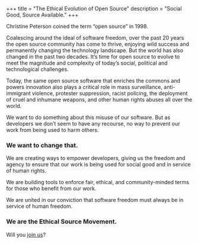 +++
title = "The Ethical Evolution of Open Source"
description = "Social Good, Source Available."
+++

Christine Peterson coined the term “open source” in 1998.

Coalescing around the ideal of software freedom, over the past 20 years the open source community has come to thrive, enjoying wild success and permanently changing the technology landscape. But the world has also changed in the past two decades. It’s time for open source to evolve to meet the magnitude and complexity of today’s social, political and technological challenges.

Today, the same open source software that enriches the commons and powers innovation also plays a critical role in mass surveillance, anti-immigrant violence, protester suppression, racist policing, the deployment of cruel and inhumane weapons, and other human rights abuses all over the world.

We want to do something about this misuse of our software. But as developers we don’t seem to have any recourse, no way to prevent our work from being used to harm others.

### We want to change that.

We are creating ways to empower developers, giving us the freedom and agency to ensure that our work is being used for social good and in service of human rights.

We are building tools to enforce fair, ethical, and community-minded terms for those who benefit from our work.

We are united in our conviction that software freedom must always be in service of human freedom.

### We are the Ethical Source Movement.
Will you <a href="/apply">join us</a>?

